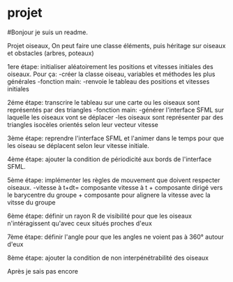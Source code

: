 # projet

#Bonjour je suis un readme.


Projet oiseaux,
On peut faire une classe éléments, puis héritage sur oiseaux et obstacles (arbres, poteaux)


1ere étape:
initialiser aléatoirement les positions et vitesses initiales des oiseaux. Pour ça:
  -créer la classe oiseau, variables et méthodes les plus générales
  -fonction main:
    -renvoie le tableau des positions et vitesses initiales
 
 
2éme étape: transcrire le tableau sur une carte ou les oiseaux sont représentés par des triangles
  -fonction main:
    -générer l'interface SFML sur laquelle les oiseaux vont se déplacer
    -les oiseaux sont représenter par des triangles isocèles orientés selon leur vecteur vitesse
    
3ème étape: reprendre l'interface SFML et l'animer dans le temps pour que les oiseau se déplacent selon leur vitesse initiale.

4ème étape: ajouter la condition de périodicité aux bords de l'interface SFML.

5ème étape: implémenter les règles de mouvement que doivent respecter oiseaux.
  -vitesse à t+dt= composante vitesse à t + composante dirigé vers le barycentre du groupe + composante pour alignere la vitesse avec la vitsse du groupe

6ème étape: définir un rayon R de visibilité pour que les oiseaux n'intéragissent qu'avec ceux situés proches d'eux

7ème étape: définir l'angle pour que les angles ne voient pas à 360° autour d'eux

8ème étape: ajouter la condition de non interpénétrabilité des oiseaux

Après je sais pas encore


